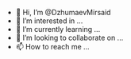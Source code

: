 - 👋 Hi, I’m @DzhumaevMirsaid
- 👀 I’m interested in ...
- 🌱 I’m currently learning ...
- 💞️ I’m looking to collaborate on ...
- 📫 How to reach me ...

<!---
DzhumaevMirsaid/DzhumaevMirsaid is a ✨ special ✨ repository because its `README.md` (this file) appears on your GitHub profile.
You can click the Preview link to take a look at your changes.
--->

